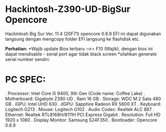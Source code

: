 # Hackintosh-Z390-UD-BigSur Opencore

Hackintosh Big Sur Ver. 11.4 (20F71)
opencore 0.6.9
EFI ini dapat digunakan langsung dengan mengcopy folder EFI langsung ke flashdisk etc.

**Perhatian:**
*Wajib update Bios terbaru -->> F10 (Wajib), dengan bios ini dapat mendisable - serial port agar tidak black screen
*silahkan generate serial number sendiri.


# PC SPEC:
. Processor: Intel Core i5 9400, 9th Gen (Code name: Coffee Lake)
. Motherboard: Gigabyte Z390 UD
. Ram 16 GB
. Storage: WDC M.2 Sata 480 GB
. iGPU: Intel UHD 630
. dGPU: Sapphire Radeon RX 5600 XT
. Keyboard: Logitech G213
. Mouse: Logitech G102
. Audio Codec: Realtek ALC 887
. Ethernet: Realtek RTL8168H/8111H PCI Express Gigabit 
. Resolution: Full HD 1920 x 1080
. Display Monitor: Samsung S24F350
. Bootloader: Opencore 0.6.9

